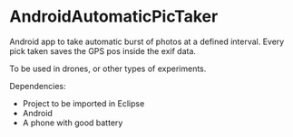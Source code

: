AndroidAutomaticPicTaker
========================

Android app to take automatic burst of photos at a defined interval.
Every pick taken saves the GPS pos inside the exif data.

To be used in drones, or other types of experiments.

Dependencies:

- Project to be imported in Eclipse
- Android
- A phone with good battery
